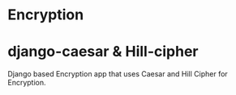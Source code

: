 # Encryption
# django-caesar & Hill-cipher
Django based Encryption app that uses Caesar and Hill Cipher for Encryption.


